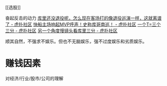 [[选股]]

奋起反击的动力
[库里还没退役呢，怎么现在客场打的像退役巡演一样，这就离谱了 - 虎扑社区](https://bbs.hupu.com/46398918.html)
[快船主场响起MVP呼声！史称库哥南巡！ - 虎扑社区](https://bbs.hupu.com/46398989.html)
[一个T=三个三分 - 虎扑社区](https://bbs.hupu.com/46398594.html)
[另一个角度慢镜头看库里三分 - 虎扑社区](https://bbs.hupu.com/46410226.html)

顺其自然，不强求不娱乐。但也不无脑娱乐，强不过度娱乐和劣质娱乐。

# 赚钱因素
对经济/行业/股市/公司的理解

